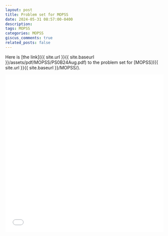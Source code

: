 ```yaml
---
layout: post
title: Problem set for MOPSS
date: 2024-05-31 08:57:00-0400
description: 
tags: MOPSS
categories: MOPSS
giscus_comments: true
related_posts: false
---
```


Here is [the link]({{ site.url }}{{ site.baseurl }}/assets/pdf/MOPSS/PS0B24Aug.pdf) to the problem set for [MOPSS]({{ site.url }}{{ site.baseurl }}/MOPSS/).

<iframe src="{{ site.baseurl }}/assets/pdf/MOPSS/PS0B24Aug.pdf" width="100%" height="500" frameborder="no" border="0" marginwidth="0" marginheight="0"></iframe>